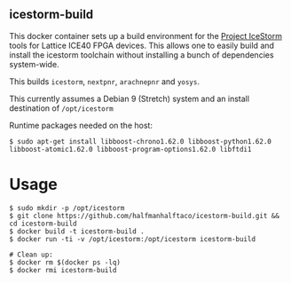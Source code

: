 icestorm-build
--------------

This docker container sets up a build environment for the 
[Project IceStorm](http://www.clifford.at/icestorm/) tools for Lattice ICE40
FPGA devices. This allows one to easily build and install the icestorm 
toolchain without installing a bunch of dependencies system-wide.

This builds `icestorm`, `nextpnr`, `arachnepnr` and `yosys`.

This currently assumes a Debian 9 (Stretch) system and an install destination of `/opt/icestorm`

Runtime packages needed on the host:

```
$ sudo apt-get install libboost-chrono1.62.0 libboost-python1.62.0 libboost-atomic1.62.0 libboost-program-options1.62.0 libftdi1
```

# Usage

```
$ sudo mkdir -p /opt/icestorm
$ git clone https://github.com/halfmanhalftaco/icestorm-build.git && cd icestorm-build
$ docker build -t icestorm-build .
$ docker run -ti -v /opt/icestorm:/opt/icestorm icestorm-build

# Clean up:
$ docker rm $(docker ps -lq)
$ docker rmi icestorm-build
```

